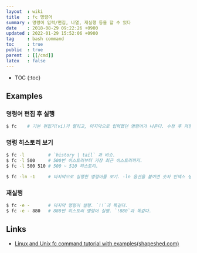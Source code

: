 ```yaml
---
layout  : wiki
title   : fc 명령어
summary : 명령어 입력/편집, 나열, 재실행 등을 할 수 있다
date    : 2018-08-29 09:22:26 +0900
updated : 2022-01-29 15:52:06 +0900
tag     : bash command
toc     : true
public  : true
parent  : [[/cmd]]
latex   : false
---
```

* TOC
{:toc}

## Examples
### 명령어 편집 후 실행
```sh
$ fc    # 기본 편집기(vi)가 열리고, 마지막으로 입력했던 명령어가 나온다. 수정 후 저장하면 실행.
```

### 명령 히스토리 보기
```sh
$ fc -l         # `history | tail` 과 비슷.
$ fc -l 500     # 500번 히스토리부터 가장 최근 히스토리까지.
$ fc -l 500 510 # 500 ~ 510 히스토리.

$ fc -ln -1     # 마지막으로 실행한 명령어를 보기. -ln 옵션을 붙이면 숫자 인덱스 생략.
```

### 재실행

```sh
$ fc -e -       # 마지막 명령어 실행. `!!`과 똑같다.
$ fc -e - 880   # 880번 히스토리 명령어 실행. `!880`과 똑같다.
```

## Links

* [Linux and Unix fc command tutorial with examples(shapeshed.com)](https://shapeshed.com/unix-fc/#what-is-the-fc-command )

